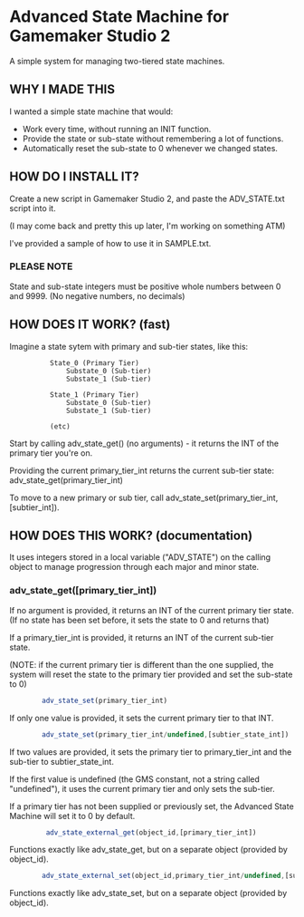 # Advanced State Machine for Gamemaker Studio 2

A simple system for managing two-tiered state machines.

## WHY I MADE THIS

I wanted a simple state machine that would:
  * Work every time, without running an INIT function.
  * Provide the state or sub-state without remembering a lot of functions.
  * Automatically reset the sub-state to 0 whenever we changed states.
      

##  HOW DO I INSTALL IT?

Create a new script in Gamemaker Studio 2, and paste the ADV_STATE.txt script into it. 

(I may come back and pretty this up later, I'm working on something ATM)

I've provided a sample of how to use it in SAMPLE.txt.
      

### PLEASE NOTE

State and sub-state integers must be positive whole numbers between 0 and 9999.  (No negative numbers, no decimals)



## HOW DOES IT WORK? (fast)

Imagine a state sytem with primary and sub-tier states, like this:

```      
          State_0 (Primary Tier)
              Substate_0 (Sub-tier)
              Substate_1 (Sub-tier)

          State_1 (Primary Tier)
              Substate_0 (Sub-tier)
              Substate_1 (Sub-tier)
          
          (etc)
```

Start by calling adv_state_get() (no arguments) - it returns the INT of the primary tier you're on.

Providing the current primary_tier_int returns the current sub-tier state: adv_state_get(primary_tier_int)

To move to a new primary or sub tier, call adv_state_set(primary_tier_int,[subtier_int]).


## HOW DOES THIS WORK? (documentation)
    
It uses integers stored in a local variable ("ADV_STATE") on the calling object to manage progression through each major and minor state.


###         adv_state_get([primary_tier_int])

If no argument is provided, it returns an INT of the current primary tier state. (If no state has been set before, it sets the state to 0 and returns that)

If a primary_tier_int is provided, it returns an INT of the current sub-tier state.

(NOTE: if the current primary tier is different than the one supplied, the system will reset the state to the primary tier provided and set the sub-state to 0)

        
````javascript    
        adv_state_set(primary_tier_int)
````        

If only one value is provided, it sets the current primary tier to that INT.

````javascript
        adv_state_set(primary_tier_int/undefined,[subtier_state_int])
````

If two values are provided, it sets the primary tier to primary_tier_int and the sub-tier to subtier_state_int.

If the first value is undefined (the GMS constant, not a string called "undefined"), it uses the current primary tier and only sets the sub-tier.

If a primary tier has not been supplied or previously set, the Advanced State Machine will set it to 0 by default.



````javascript
         adv_state_external_get(object_id,[primary_tier_int])
````

Functions exactly like adv_state_get, but on a separate object (provided by object_id).


````javascript
        adv_state_external_set(object_id,primary_tier_int/undefined,[subtier_state_int])
````

Functions exactly like adv_state_set, but on a separate object (provided by object_id).

